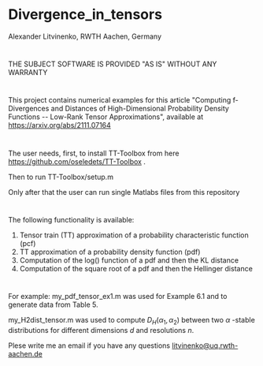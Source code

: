 # Divergence_in_tensors
Alexander Litvinenko, RWTH Aachen, Germany
#
THE SUBJECT SOFTWARE IS PROVIDED "AS IS" WITHOUT ANY WARRANTY
#
This project contains numerical examples for this article "Computing f-Divergences and Distances of High-Dimensional Probability Density Functions -- Low-Rank Tensor Approximations", available at https://arxiv.org/abs/2111.07164
#
The user needs, first, to install TT-Toolbox from here https://github.com/oseledets/TT-Toolbox .

Then to run TT-Toolbox/setup.m

Only after that the user can run single Matlabs files from this repository
#
The following functionality is available:
1. Tensor train (TT) approximation of a probability characteristic function (pcf)
2. TT approximation of a probability density function (pdf)
3. Computation of the log() function of a pdf and then the KL distance
4. Computation of the square root of a pdf and then the Hellinger distance
#

For example:
my_pdf_tensor_ex1.m was used for Example 6.1 and to generate data from Table 5.

my_H2dist_tensor.m was used to compute $D_{H}(\alpha_1,\alpha_2)$ between two $\alpha$ -stable distributions for different dimensions $d$ and resolutions $n$.

Plese write me an email if you have any questions litvinenko@uq.rwth-aachen.de
